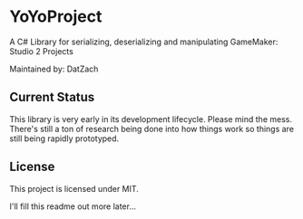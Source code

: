 # YoYoProject
A C# Library for serializing, deserializing and manipulating GameMaker: Studio 2 Projects

Maintained by: DatZach

## Current Status
This library is very early in its development lifecycle. Please mind the mess.
There's still a ton of research being done into how things work so things are still being
rapidly prototyped.

## License
This project is licensed under MIT.

I'll fill this readme out more later...
